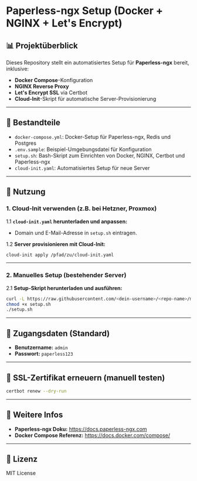 # Paperless-ngx Setup (Docker + NGINX + Let's Encrypt)

## 📊 Projektüberblick

Dieses Repository stellt ein automatisiertes Setup für **Paperless-ngx** bereit, inklusive:
- **Docker Compose**-Konfiguration
- **NGINX Reverse Proxy**
- **Let's Encrypt SSL** via Certbot
- **Cloud-Init**-Skript für automatische Server-Provisionierung

---

## 🔧 Bestandteile

- `docker-compose.yml`: Docker-Setup für Paperless-ngx, Redis und Postgres
- `.env.sample`: Beispiel-Umgebungsdatei für Konfiguration
- `setup.sh`: Bash-Skript zum Einrichten von Docker, NGINX, Certbot und Paperless-ngx
- `cloud-init.yaml`: Automatisiertes Setup für neue Server

---

## 📘 Nutzung

### 1. Cloud-Init verwenden (z.B. bei Hetzner, Proxmox)

1.1 **`cloud-init.yaml` herunterladen und anpassen:**
- Domain und E-Mail-Adresse in `setup.sh` eintragen.

1.2 **Server provisionieren mit Cloud-Init:**

```bash
cloud-init apply /pfad/zu/cloud-init.yaml
```

---

### 2. Manuelles Setup (bestehender Server)

2.1 **Setup-Skript herunterladen und ausführen:**

```bash
curl -L https://raw.githubusercontent.com/<dein-username>/<repo-name>/main/setup.sh -o setup.sh
chmod +x setup.sh
./setup.sh
```

---

## 🔐 Zugangsdaten (Standard)

- **Benutzername:** `admin`
- **Passwort:** `paperless123`

---

## 🔄 SSL-Zertifikat erneuern (manuell testen)

```bash
certbot renew --dry-run
```

---

## 📖 Weitere Infos

- **Paperless-ngx Doku:** https://docs.paperless-ngx.com
- **Docker Compose Referenz:** https://docs.docker.com/compose/

---

## 📃 Lizenz

MIT License

